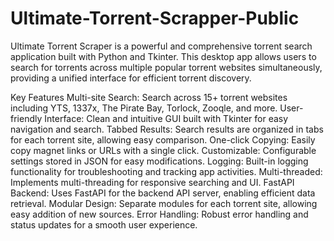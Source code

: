 # Ultimate-Torrent-Scrapper-Public
Ultimate Torrent Scraper is a powerful and comprehensive torrent search application built with Python and Tkinter. This desktop app allows users to search for torrents across multiple popular torrent websites simultaneously, providing a unified interface for efficient torrent discovery.

Key Features
Multi-site Search: Search across 15+ torrent websites including YTS, 1337x, The Pirate Bay, Torlock, Zooqle, and more.
User-friendly Interface: Clean and intuitive GUI built with Tkinter for easy navigation and search.
Tabbed Results: Search results are organized in tabs for each torrent site, allowing easy comparison.
One-click Copying: Easily copy magnet links or URLs with a single click.
Customizable: Configurable settings stored in JSON for easy modifications.
Logging: Built-in logging functionality for troubleshooting and tracking app activities.
Multi-threaded: Implements multi-threading for responsive searching and UI.
FastAPI Backend: Uses FastAPI for the backend API server, enabling efficient data retrieval.
Modular Design: Separate modules for each torrent site, allowing easy addition of new sources.
Error Handling: Robust error handling and status updates for a smooth user experience.
